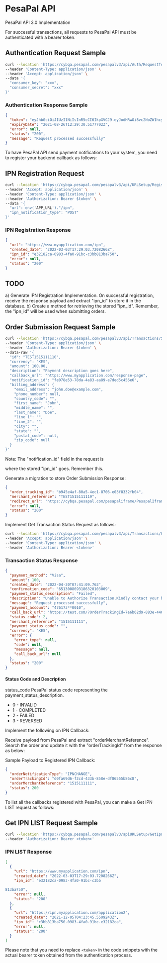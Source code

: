 # PesaPal API

PesaPal API 3.0 Implementation

For successful transactions, all requests to PesaPal API must be authenticated with a bearer token.

## Authentication Request Sample

```bash
curl --location 'https://cybqa.pesapal.com/pesapalv3/api/Auth/RequestToken' \
--header 'Content-Type: application/json' \
--header 'Accept: application/json' \
--data '{
  "consumer_key": "xxx",
  "consumer_secret": "xxx"
}'
```

### Authentication Response Sample

```json
{
  "token": "eyJhbGciOiJIUzI1NiIsInR5cCI6IkpXVCJ9.eyJodHRwOi8vc2NoZW1hcy5taWNyb3NvZnQuY29tL3dzLzIwMDgvMDYa",
  "expiryDate": "2021-08-26T12:29:30.5177702Z",
  "error": null,
  "status": "200",
  "message": "Request processed successfully"
}
```

To have PesaPal API send payment notifications to your system, you need to register your backend callback as follows:

## IPN Registration Request

```bash
curl --location 'https://cybqa.pesapal.com/pesapalv3/api/URLSetup/RegisterIPN' \
--header 'Accept: application/json' \
--header 'Content-Type: application/json' \
--header 'Authorization: Bearer $token' \
--data '{
  "url": env('APP_URL')."/ipn",
  "ipn_notification_type": "POST"
}'
```

### IPN Registration Response

```json
{
  "url": "https://www.myapplication.com/ipn",
  "created_date": "2022-03-03T17:29:03.7208266Z",
  "ipn_id": "e32182ca-0983-4fa0-91bc-c3bb813ba750",
  "error": null,
  "status": "200"
}
```

## TODO

a) Generate IPN Registration Implementation. On successful registration, receive the response payload and extract "ipn_id" to store it in the database.
b) Create a method for retrieving the stored "ipn_id". Remember, the "ipn_id" will be used when submitting orders.

## Order Submission Request Sample

```bash
curl --location 'https://cybqa.pesapal.com/pesapalv3/api/Transactions/SubmitOrderRequest' \
--header 'Content-Type: application/json' \
--header 'Authorization: Bearer $token' \
--data-raw '{
  "id": "TEST1515111110",
  "currency": "KES",
  "amount": 100.00,
  "description": "Payment description goes here",
  "callback_url": "https://www.myapplication.com/response-page",
  "notification_id": "fe078e53-78da-4a83-aa89-e7ded5c456e6",
  "billing_address": {
    "email_address": "john.doe@example.com",
    "phone_number": null,
    "country_code": "",
    "first_name": "John",
    "middle_name": "",
    "last_name": "Doe",
    "line_1": "",
    "line_2": "",
    "city": "",
    "state": "",
    "postal_code": null,
    "zip_code": null
  }
}'
```

Note: The "notification_id" field in the request is

 where the stored "ipn_id" goes. Remember this.

Generate a migration to store Order Submission Response:

```json
{
  "order_tracking_id": "b945e4af-80a5-4ec1-8706-e03f8332fb04",
  "merchant_reference": "TEST1515111119",
  "redirect_url": "https://cybqa.pesapal.com/pesapaliframe/PesapalIframe3/Index/?OrderTrackingId=b945e4af-80a5-4ec1-8706-e03f8332fb04",
  "error": null,
  "status": "200"
}
```

Implement Get Transaction Status Request as follows:

```bash
curl --location 'https://cybqa.pesapal.com/pesapalv3/api/Transactions/GetTransactionStatus?orderTrackingId=xxxxxxxxxxxxxx' \
--header 'Accept: application/json' \
--header 'Content-Type: application/json' \
--header 'Authorization: Bearer <token>'
```

### Transaction Status Response

```json
{
  "payment_method": "Visa",
  "amount": 100,
  "created_date": "2022-04-30T07:41:09.763",
  "confirmation_code": "6513008693186320103009",
  "payment_status_description": "Failed",
  "description": "Unable to Authorize Transaction.Kindly contact your bank for assistance",
  "message": "Request processed successfully",
  "payment_account": "476173**0010",
  "call_back_url": "https://test.com/?OrderTrackingId=7e6b62d9-883e-440f-a63e-e1105bbfadc3&OrderMerchantReference=1515111111",
  "status_code": 2,
  "merchant_reference": "1515111111",
  "payment_status_code": "",
  "currency": "KES",
  "error": {
    "error_type": null,
    "code": null,
    "message": null,
    "call_back_url": null
  },
  "status": "200"
}
```

#### Status Code and Description

status_code	PesaPal status code representing the payment_status_description.
- 0 - INVALID
- 1 - COMPLETED
- 2 - FAILED
- 3 - REVERSED

Implement the following on IPN Callback:

Receive payload from PesaPal and extract "orderMerchantReference". Search the order and update it with the "orderTrackingId" from the response as below:

Sample Payload to Registered IPN Callback:

```json
{
  "orderNotificationType": "IPNCHANGE",
  "orderTrackingId": "d0fa69d6-f3cd-433b-858e-df86555b86c8",
  "orderMerchantReference": "1515111111",
  "status": 200
}
```

To list all the callbacks registered with PesaPal, you can make a Get IPN LIST request as follows:

## Get IPN LIST Request Sample

```bash
curl --location 'https://cybqa.pesapal.com/pesapalv3/apiURLSetup/GetIpnList' \
--header 'Authorization: Bearer <token>'
```

### IPN LIST Response

```json
[
  {
    "url": "https://www.myapplication.com/ipn",
    "created_date": "2022-03-03T17:29:03.7208266Z",
    "ipn_id": "e32182ca-0983-4fa0-91bc-c3bb

813ba750",
    "error": null,
    "status": "200"
  },
  {
    "url": "https://ipn.myapplication.com/application2",
    "created_date": "2021-12-05T04:23:45.5509243Z",
    "ipn_id": "c3bb813ba750-0983-4fa0-91bc-e32182ca",
    "error": null,
    "status": "200"
  }
]
```

Please note that you need to replace `<token>` in the code snippets with the actual bearer token obtained from the authentication process.